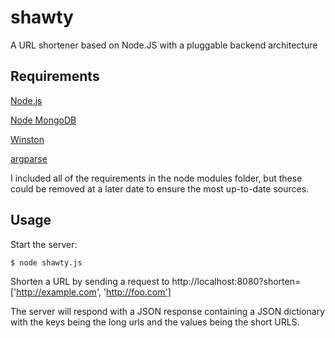 # shawty

A URL shortener based on Node.JS with a pluggable backend architecture

## Requirements

[Node.js](http://nodejs.org)

[Node MongoDB](https://github.com/christkv/node-mongodb-native)

[Winston](https://github.com/indexzero/winston-mongodb)

[argparse](https://github.com/nodeca/argparse)

I included all of the requirements in the node modules folder, but these could be 
removed at a later date to ensure the most up-to-date sources.

## Usage

Start the server:

    $ node shawty.js

Shorten a URL by sending a request to http://localhost:8080?shorten=['http://example.com', 'http://foo.com']

The server will respond with a JSON response containing a JSON dictionary with the keys being 
the long urls and the values being the short URLS.
